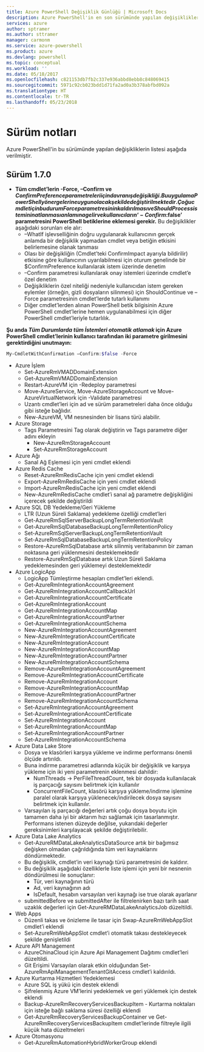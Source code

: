 ```yaml
---
title: Azure PowerShell Değişiklik Günlüğü | Microsoft Docs
description: Azure PowerShell'in en son sürümünde yapılan değişikliklerin geçmişi aşağıda verilmiştir.
services: azure
author: sptramer
ms.author: sttramer
manager: carmonm
ms.service: azure-powershell
ms.product: azure
ms.devlang: powershell
ms.topic: conceptual
ms.workload: ''
ms.date: 05/18/2017
ms.openlocfilehash: c821153db7fb2c337e936abbd8ebb8c848069415
ms.sourcegitcommit: 5971c92cb023bdd1d71fa2ad0a3b378abfbd092a
ms.translationtype: HT
ms.contentlocale: tr-TR
ms.lasthandoff: 05/23/2018
---
```

# <a name="release-notes"></a>Sürüm notları

Azure PowerShell'in bu sürümünde yapılan değişikliklerin listesi aşağıda verilmiştir.

## <a name="version-170"></a>Sürüm 1.7.0

* **Tüm cmdlet’lerin -Force, –Confirm ve $ConfirmPreference parametreleri için davranış değişikliği. Bu uygulama PowerShell yönergelerine uygun olacak şekilde değiştirilmektedir. Çoğu cmdlet için bu durum Force parametresinin kaldırılması ve ShouldProcess isteminin atlanması anlamına gelir ve kullanıcıların ‘-Confirm:$false’ parametresini PowerShell betiklerine eklemesi gerekir.** Bu değişiklikler aşağıdaki sorunları ele alır:
  - –WhatIf işlevselliğinin doğru uygulanarak kullanıcının gerçek anlamda bir değişiklik yapmadan cmdlet veya betiğin etkisini belirlemesine olanak tanıması
  - Olası bir değişikliğin (Cmdlet’teki ConfirmImpact ayarıyla bildirilir) etkisine göre kullanıcının uyarılabilmesi için oturum genelinde bir $ConfirmPreference kullanılarak istem üzerinde denetim
  - –Confirm parametresi kullanılarak onay istemleri üzerinde cmdlet’e özel denetim
  - Değişikliklerin özel niteliği nedeniyle kullanıcıdan istem gereken eylemler (örneğin, gizli dosyaların silinmesi) için ShouldContinue ve –Force parametresinin cmdlet’lerde tutarlı kullanımı
  - Diğer cmdlet’lerden alınan PowerShell betik bilgisinin Azure PowerShell cmdlet’lerine hemen uygulanabilmesi için diğer PowerShell cmdlet’leriyle tutarlılık.

**Şu anda *Tüm Durumlarda tüm İstemleri otomatik atlamak* için Azure PowerShell cmdlet’lerinin kullanıcı tarafından iki parametre girilmesini gerektirdiğini unutmayın:**
```powershell
My-CmdletWithConfirmation –Confirm:$false -Force
```
* Azure İşlem
  - Set-AzureRmVMADDomainExtension
  - Get-AzureRmVMADDomainExtension
  - Restart-AzureVM için -Redeploy parametresi
  - Move-AzureService, Move-AzureStorageAccount ve Move-AzureVirtualNetwork için -Validate parametresi
  - Uzantı cmdlet’leri için ad ve sürüm parametreleri daha önce olduğu gibi isteğe bağlıdır.
  - New-AzureVM, VM nesnesinden bir lisans türü alabilir.
* Azure Storage
  - Tags Parametresini Tag olarak değiştirin ve Tags parametre diğer adını ekleyin
    + New-AzureRmStorageAccount
    + Set-AzureRmStorageAccount
* Azure Ağı
  - Sanal Ağ Eşlemesi için yeni cmdlet eklendi
* Azure Redis Cache
  - Reset-AzureRmRedisCache için yeni cmdlet eklendi
  - Export-AzureRmRedisCache için yeni cmdlet eklendi
  - Import-AzureRmRedisCache için yeni cmdlet eklendi
  - New-AzureRmRedisCache cmdlet’i sanal ağ parametre değişikliğini içerecek şekilde değiştirildi
* Azure SQL DB Yedekleme/Geri Yükleme
  - LTR (Uzun Süreli Saklama) yedekleme özelliği cmdlet’leri
  - Get-AzureRmSqlServerBackupLongTermRetentionVault
  - Get-AzureRmSqlDatabaseBackupLongTermRetentionPolicy
  - Set-AzureRmSqlServerBackupLongTermRetentionVault
  - Set-AzureRmSqlDatabaseBackupLongTermRetentionPolicy
  - Restore-AzureRmSqlDatabase artık silinmiş veritabanının bir zaman noktasına geri yüklenmesini desteklemektedir
  - Restore-AzureRmSqlDatabase artık Uzun Süreli Saklama yedeklemesinden geri yüklemeyi desteklemektedir
* Azure LogicApp
  - LogicApp Tümleştirme hesapları cmdlet’leri eklendi.
  - Get-AzureRmIntegrationAccountAgreement
  - Get-AzureRmIntegrationAccountCallbackUrl
  - Get-AzureRmIntegrationAccountCertificate
  - Get-AzureRmIntegrationAccount
  - Get-AzureRmIntegrationAccountMap
  - Get-AzureRmIntegrationAccountPartner
  - Get-AzureRmIntegrationAccountSchema
  - New-AzureRmIntegrationAccountAgreement
  - New-AzureRmIntegrationAccountCertificate
  - New-AzureRmIntegrationAccount
  - New-AzureRmIntegrationAccountMap
  - New-AzureRmIntegrationAccountPartner
  - New-AzureRmIntegrationAccountSchema
  - Remove-AzureRmIntegrationAccountAgreement
  - Remove-AzureRmIntegrationAccountCertificate
  - Remove-AzureRmIntegrationAccount
  - Remove-AzureRmIntegrationAccountMap
  - Remove-AzureRmIntegrationAccountPartner
  - Remove-AzureRmIntegrationAccountSchema
  - Set-AzureRmIntegrationAccountAgreement
  - Set-AzureRmIntegrationAccountCertificate
  - Set-AzureRmIntegrationAccount
  - Set-AzureRmIntegrationAccountMap
  - Set-AzureRmIntegrationAccountPartner
  - Set-AzureRmIntegrationAccountSchema
* Azure Data Lake Store
  - Dosya ve klasörleri karşıya yükleme ve indirme performansı önemli ölçüde artırıldı.
  - Buna indirme parametresi adlarında küçük bir değişiklik ve karşıya yükleme için iki yeni parametrenin eklenmesi dahildir:
    + NumThreads -> PerFileThreadCount, tek bir dosyada kullanılacak iş parçacığı sayısını belirtmek için kullanılır
    + ConcurrentFileCount, klasörü karşıya yükleme/indirme işlemine paralel olarak karşıya yüklenecek/indirilecek dosya sayısını belirtmek için kullanılır.
  - Varsayılan iş parçacığı değerleri artık çoğu dosya boyutu için tamamen daha iyi bir aktarım hızı sağlamak için tasarlanmıştır. Performans istenen düzeyde değilse, yukarıdaki değerler gereksinimleri karşılayacak şekilde değiştirilebilir.
* Azure Data Lake Analytics
  - Get-AzureRMDataLakeAnalyticsDataSource artık bir bağımsız değişken olmadan çağrıldığında tüm veri kaynaklarını döndürmektedir.
  - Bu değişiklik, cmdlet’in veri kaynağı türü parametresini de kaldırır.
  - Bu değişiklik aşağıdaki özelliklerle liste işlemi için yeni bir nesnenin döndürülmesi ile sonuçlanır:
    + Tür, veri kaynağının türü
    + Ad, veri kaynağının adı
    + IsDefault, hesabın varsayılan veri kaynağı ise true olarak ayarlanır
  - submittedBefore ve submittedAfter ile filtrelenirken bazı tarih saat uzaklık değerleri için Get-AzureRMDataLakeAnalyticsJob düzeltildi.
* Web Apps
  - Düzenli takas ve önizleme ile tasar için Swap-AzureRmWebAppSlot cmdlet’i eklendi
  - Set-AzureRmWebAppSlot cmdlet’i otomatik takası destekleyecek şekilde genişletildi
* Azure API Management
  - AzureChinaCloud için Azure Api Management Dağıtımı cmdlet’leri düzeltildi.
  - Git Erişimi Varsayılan olarak etkin olduğundan Set-AzureRmApiManagementTenantGitAccess cmdlet’i kaldırıldı.
* Azure Kurtarma Hizmetleri Yedeklemesi
  - Azure SQL iş yükü için destek eklendi
  - Şifrelenmiş Azure VM’lerini yedeklemek ve geri yüklemek için destek eklendi
  - Backup-AzureRmRecoveryServicesBackupItem - Kurtarma noktaları için isteğe bağlı saklama süresi özelliği eklendi
  - Get-AzureRmRecoveryServicesBackupContainer ve Get-AzureRmRecoveryServicesBackupItem cmdlet’lerinde filtreyle ilgili küçük hata düzeltmeleri
* Azure Otomasyonu
  - Get-AzureRmAutomationHybridWorkerGroup eklendi
